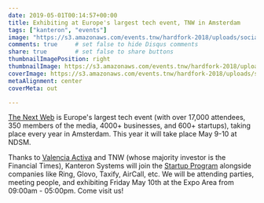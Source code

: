 ```yaml
---
date: 2019-05-01T00:14:57+00:00
title: Exhibiting at Europe's largest tech event, TNW in Amsterdam
tags: ["kanteron", "events"]
image: "https://s3.amazonaws.com/events.tnw/hardfork-2018/uploads/social/meta-tnw2019.jpg"
comments: true     # set false to hide Disqus comments
share: true        # set false to share buttons
thumbnailImagePosition: right
thumbnailImage: https://s3.amazonaws.com/events.tnw/hardfork-2018/uploads/social/meta-tnw2019.jpg
coverImage: https://s3.amazonaws.com/events.tnw/hardfork-2018/uploads/social/meta-tnw2019.jpg
metaAlignment: center
coverMeta: out

---
```


[The Next Web](https://thenextweb.com/conference) is Europe's largest tech event (with over 17,000 attendees, 350 members of the media, 4000+ businesses, and 600+ startups), taking place every year in Amsterdam. This year it will take place May 9-10 at NDSM.

<!--more-->

Thanks to [Valencia Activa](http://valenciactiva.valencia.es/) and TNW (whose majority investor is the Financial Times), Kanteron Systems will join the [Startup Program](https://thenextweb.com/conference/startups) alongside companies like Ring, Glovo, Taxify, AirCall, etc. We will be attending parties, meeting people, and exhibiting Friday May 10th at the Expo Area from 09:00am - 05:00pm. Come visit us!
